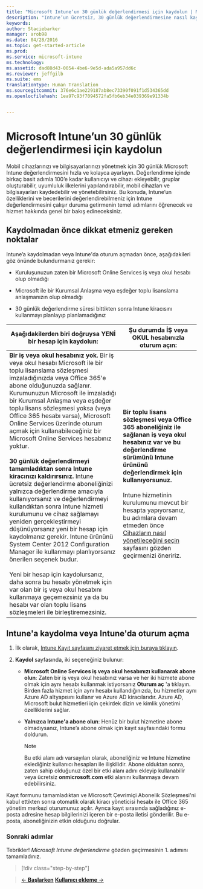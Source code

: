 ```yaml
---
title: "Microsoft Intune’un 30 günlük değerlendirmesi için kaydolun | Microsoft Intune"
description: "Intune’un ücretsiz, 30 günlük değerlendirmesine nasıl kaydolabilirsiniz ve kaydolmadan önce hangi noktaları dikkate almanız gerekir"
keywords: 
author: Staciebarker
manager: arob98
ms.date: 04/28/2016
ms.topic: get-started-article
ms.prod: 
ms.service: microsoft-intune
ms.technology: 
ms.assetid: dad88d43-0054-4be6-9e5d-ada5a957dd6c
ms.reviewer: jeffgilb
ms.suite: ems
translationtype: Human Translation
ms.sourcegitcommit: 376e6c1ae229187ab8ec73390f091f1d534365dd
ms.openlocfilehash: 1ea97c93f7094572fa5fb6eb34e039369e91334b


---
```


# Microsoft Intune’un 30 günlük değerlendirmesi için kaydolun

Mobil cihazlarınızı ve bilgisayarlarınızı yönetmek için 30 günlük Microsoft Intune değerlendirmesini hızla ve kolayca ayarlayın. Değerlendirme içinde birkaç basit adımla 100’e kadar kullanıcıyı ve cihazı ekleyebilir, gruplar oluşturabilir, uyumluluk ilkelerini yapılandırabilir, mobil cihazları ve bilgisayarları kaydedebilir ve yönetebilirsiniz. Bu konuda, Intune’un özelliklerini ve becerilerini değerlendirebilmeniz için Intune değerlendirmesini çalışır duruma getirmenin temel adımlarını öğrenecek ve hizmet hakkında genel bir bakış edineceksiniz.

## Kaydolmadan önce dikkat etmeniz gereken noktalar

Intune’a kaydolmadan veya Intune'da oturum açmadan önce, aşağıdakileri göz önünde bulundurmanız gerekir:

-   Kuruluşunuzun zaten bir Microsoft Online Services iş veya okul hesabı olup olmadığı

-   Microsoft ile bir Kurumsal Anlaşma veya eşdeğer toplu lisanslama anlaşmanızın olup olmadığı

-   30 günlük değerlendirme süresi bittikten sonra Intune kiracısını kullanmayı planlayıp planlamadığınız

|Aşağıdakilerden biri doğruysa YENİ bir hesap için kaydolun:|Şu durumda İŞ veya OKUL hesabınızla oturum açın:|
|-----------------------------------------------------------------|------------------------------------------------|
|**Bir iş veya okul hesabınız yok.** Bir iş veya okul hesabı Microsoft ile bir toplu lisanslama sözleşmesi imzaladığınızda veya Office 365'e abone olduğunuzda sağlanır. Kurumunuzun Microsoft ile imzaladığı bir Kurumsal Anlaşma veya eşdeğer toplu lisans sözleşmesi yoksa (veya Office 365 hesabı varsa), Microsoft Online Services üzerinde oturum açmak için kullanabileceğiniz bir Microsoft Online Services hesabınız yoktur.<br /><br />**30 günlük değerlendirmeyi tamamladıktan sonra Intune kiracınızı kaldırırsınız.** Intune ücretsiz değerlendirme aboneliğinizi yalnızca değerlendirme amacıyla kullanıyorsanız ve değerlendirmeyi kullandıktan sonra Intune hizmeti kurulumunu ve cihaz sağlamayı yeniden gerçekleştirmeyi düşünüyorsanız yeni bir hesap için kaydolmanız gerekir. Intune ürününü System Center 2012 Configuration Manager ile kullanmayı planlıyorsanız önerilen seçenek budur.<br /><br />Yeni bir hesap için kaydolursanız, daha sonra bu hesabı yönetmek için var olan bir iş veya okul hesabını kullanmaya geçemezsiniz ya da bu hesabı var olan toplu lisans sözleşmeleri ile birleştiremezsiniz.|**Bir toplu lisans sözleşmesi veya Office 365 aboneliğiniz ile sağlanan iş veya okul hesabınız var ve bu değerlendirme sürümünü Intune ürününü değerlendirmek için kullanıyorsunuz.**<br /><br />Intune hizmetinin kurulumunu mevcut bir hesapta yapıyorsanız, bu adımlara devam etmeden önce [Cihazların nasıl yönetileceğini seçin](/intune/get-started/choose-how-to-manage-devices) sayfasını gözden geçirmenizi öneririz.|

## Intune'a kaydolma veya Intune'da oturum açma

1.  İlk olarak, [Intune Kayıt sayfasını ziyaret etmek için buraya tıklayın](https://portal.office.com/Signup/Signup.aspx?OfferId=40BE278A-DFD1-470a-9EF7-9F2596EA7FF9&dl=INTUNE_A&ali=1#0%20).

2.  **Kaydol** sayfasında, iki seçeneğiniz bulunur:

    -   **Microsoft Online Services iş veya okul hesabınızı kullanarak abone olun**: Zaten bir iş veya okul hesabınız varsa ve her iki hizmete abone olmak için aynı hesabı kullanmak istiyorsanız **Oturum aç** 'a tıklayın. Birden fazla hizmet için aynı hesabı kullandığınızda, bu hizmetler aynı Azure AD altyapısını kullanır ve Azure AD kiracılarıdır. Azure AD, Microsoft bulut hizmetleri için çekirdek dizin ve kimlik yönetimi özelliklerini sağlar.

    -   **Yalnızca Intune'a abone olun**: Henüz bir bulut hizmetine abone olmadıysanız, Intune’a abone olmak için kayıt sayfasındaki formu doldurun.

        > [!NOTE]
        > Bu etki alanı adı varsayılan olarak, aboneliğiniz ve Intune hizmetine eklediğiniz kullanıcı hesapları ile ilişkilidir. Abone olduktan sonra, zaten sahip olduğunuz özel bir etki alanı adını ekleyip kullanabilir veya ücretsiz **onmicrosoft.com** etki alanını kullanmaya devam edebilirsiniz.

Kayıt formunu tamamladıktan ve Microsoft Çevrimiçi Abonelik Sözleşmesi'ni kabul ettikten sonra otomatik olarak kiracı yöneticisi hesabı ile Office 365 yönetim merkezi oturumunuz açılır. Ayrıca kayıt sırasında sağladığınız e-posta adresine hesap bilgilerinizi içeren bir e-posta iletisi gönderilir. Bu e-posta, aboneliğinizin etkin olduğunu doğrular.

### Sonraki adımlar
Tebrikler! *Microsoft Intune değerlendirme* gözden geçirmesinin 1. adımını tamamladınız.

>[!div class="step-by-step"]

>[&larr; **Başlarken**](get-started-with-a-30-day-trial-of-microsoft-intune.md)     [**Kullanıcı ekleme** &rarr;](get-started-with-a-30-day-trial-of-microsoft-intune-step-2.md)  



<!--HONumber=Jul16_HO3-->



